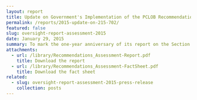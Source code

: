 ```yaml
---
layout: report
title: Update on Government's Implementation of the PCLOB Recommendations on Section 215 and Section 702
permalink: /reports/2015-update-on-215-702/
featured: false
slug: oversight-report-assessment-2015
date: January 29, 2015
summary: To mark the one-year anniversary of its report on the Section 215 telephone records program and the six-month anniversary of its report on the Section 702 surveillance program, the Privacy and Civil Liberties Oversight Board released an assessment of the implementation of its recommendations. In its two reports, the Board made a total of 22 recommendations directed at the Executive Branch, Congress, and the Foreign Intelligence Surveillance Court. In its assessment, the Board discusses the status of each recommendation’s implementation.
attachments:
  - url: /library/Recommendations_Assessment-Report.pdf
    title: Download the report
  - url: /library/Recommendations_Assessment-FactSheet.pdf
    title: Download the fact sheet
related:
  - slug: oversight-report-assessment-2015-press-release
    collection: posts
---
```

